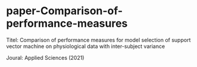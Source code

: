 # paper-Comparison-of-performance-measures

Titel: Comparison of performance measures for model selection of support vector machine on physiological data with inter-subject variance

Joural: Applied Sciences (2021)
